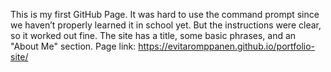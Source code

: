 This is my first GitHub Page. It was hard to use the command prompt since we haven’t properly learned it in school yet.
But the instructions were clear, so it worked out fine. The site has a title, some basic phrases, and an "About Me" section.
Page link: https://evitaromppanen.github.io/portfolio-site/
